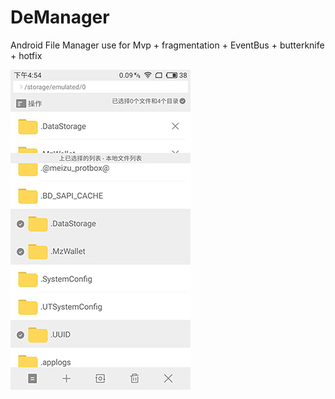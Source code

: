 # DeManager
Android File Manager use for Mvp + fragmentation + EventBus + butterknife + hotfix

![Image text](https://raw.githubusercontent.com/Deepblue1996/DeManager/master/20180203165508.jpg)
